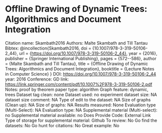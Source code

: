 # Offline Drawing of Dynamic Trees: Algorithmics and Document Integration

Citation name: Skambath2016
Authors: Malte Skambath and Till Tantau
Bibtex: @incollection{Skambath2016,
doi = {10.1007/978-3-319-50106-2_44},
url = {https://doi.org/10.1007/978-3-319-50106-2_44},
year = {2016},
publisher = {Springer International Publishing},
pages = {572--586},
author = {Malte Skambath and Till Tantau},
title = {Offline Drawing of Dynamic Trees: Algorithmics and Document Integration},
booktitle = {Lecture Notes in Computer Science}
}
DOI: https://doi.org/10.1007/978-3-319-50106-2_44
year: 2016
Conference: GD
link: https://link.springer.com/content/pdf/10.1007%2F978-3-319-50106-2.pdf
Notes: proof by theorem
paper type: algorithm
Graph feature: dynamic, trees
Dataset tag clean: none
Dataset used: no experiment
dataset size: NA
dataset size comment: NA
Type of edit to the dataset: NA
Size of graphs (Clean up): NA
Size of graphs: NA
Results measured: None
Evaluation type (Multi-Select): NA
Evaluation type: NA
Supplemental material (Multi-select): no
Supplemental material available: no
Does Provide Code: External Link
Type of storage for supplemental material: Github
To review: No
Go find the datasets: No
Go hunt for citations: No
Great example: No